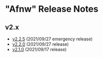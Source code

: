 # "Afnw" Release Notes

## v2.x

* [v2.2.5](v2.x/v2.2.5.md) (2021/09/27 emergency release)
* [v2.2.0](v2.x/v2.2.0.md) (2021/09/27 release)
* [v2.1.0](v2.x/v2.1.0.md) (2021/09/17 release)
